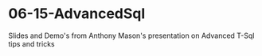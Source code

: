 # 06-15-AdvancedSql
Slides and Demo's from Anthony Mason's presentation on Advanced T-Sql tips and tricks
